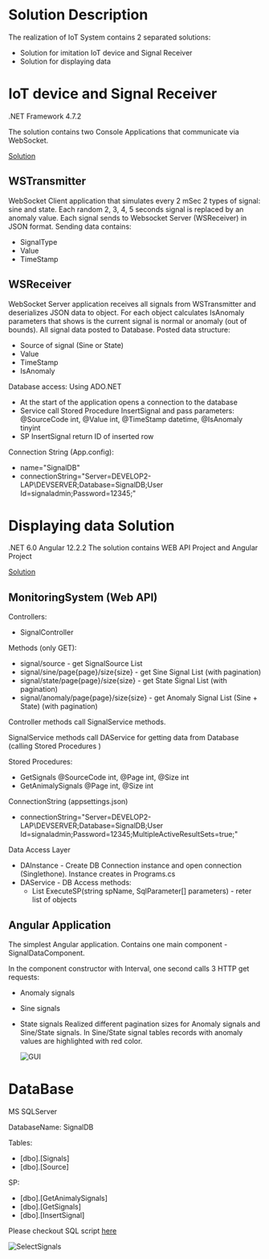 # Solution Description


The realization of IoT System contains 2 separated solutions:
- Solution for imitation IoT device and Signal Receiver
- Solution for displaying data

# IoT device and Signal Receiver

.NET Framework 4.7.2

The solution contains two Console Applications that communicate via WebSocket.

[Solution](https://github.com/OlgaTarasov/IoTSystem/tree/main/IoTSystem)

## WSTransmitter

WebSocket Client application that simulates every 2 mSec 2 types of signal: sine and state.
Each random 2, 3, 4, 5 seconds signal is replaced by an anomaly value. 
Each signal sends to Websocket Server (WSReceiver) in JSON format. 
Sending data contains:
- SignalType
- Value
- TimeStamp

## WSReceiver


WebSocket Server application receives all signals from WSTransmitter and deserializes JSON data to object. For each object calculates IsAnomaly parameters that shows is the current signal is normal or anomaly (out of bounds).
All signal data posted to Database. Posted data structure:
- Source of signal (Sine or State)
- Value
- TimeStamp
-  IsAnomaly

Database access:
Using ADO.NET
- At the start of the application opens a connection to the database
- Service call Stored Procedure InsertSignal and pass parameters:
    @SourceCode int, 
	@Value int, 
	@TimeStamp datetime,
	@IsAnomaly tinyint
- SP InsertSignal return ID of inserted row

Connection String (App.config):
- name="SignalDB"
- connectionString="Server=DEVELOP2-LAP\DEVSERVER;Database=SignalDB;User Id=signaladmin;Password=12345;"

# Displaying data Solution

.NET 6.0
Angular 12.2.2
The solution contains WEB API Project and Angular Project

[Solution](https://github.com/OlgaTarasov/IoTSystem/tree/main/MonitoringSystem)

## MonitoringSystem (Web API) 

Controllers:
- SignalController

Methods (only GET):
- signal/source - get SignalSource List
- signal/sine/page{page}/size{size}  - get Sine Signal List (with pagination)
- signal/state/page{page}/size{size}   - get State Signal List (with pagination)
- signal/anomaly/page{page}/size{size}   - get Anomaly Signal List (Sine + State) (with pagination)

Controller methods call SignalService methods.

SignalService methods call DAService for getting data from Database
(calling Stored Procedures )

Stored Procedures:
- GetSignals
	@SourceCode int, 
	@Page int, 
	@Size int
- GetAnimalySignals
	@Page int, 
	@Size int

ConnectionString (appsettings.json)
- connectionString="Server=DEVELOP2-LAP\\DEVSERVER;Database=SignalDB;User Id=signaladmin;Password=12345;MultipleActiveResultSets=true;"

Data Access Layer

- DAInstance - Create DB Connection instance and open connection (Singlethone). Instance creates in Programs.cs
- DAService - DB Access methods:
	- List<T> ExecuteSP<T>(string spName, SqlParameter[] parameters) - reter list of objects

## Angular Application 


The simplest Angular application. Contains one main component - SignalDataComponent.

In the component constructor with Interval, one second calls 3 HTTP get requests:
- Anomaly signals
- Sine signals
- State signals
Realized different pagination sizes for Anomaly signals and Sine/State signals.
In Sine/State signal tables records with anomaly values are highlighted with red color.

  ![GUI](https://user-images.githubusercontent.com/95657315/146676667-295675d1-b6a0-4ba2-95ce-7d94710074fd.png)
  
# DataBase

MS SQLServer

DatabaseName: SignalDB

Tables:
- [dbo].[Signals]
- [dbo].[Source]

SP:
- [dbo].[GetAnimalySignals]
- [dbo].[GetSignals]
- [dbo].[InsertSignal]
  
Please checkout SQL script [here](https://github.com/OlgaTarasov/IoTSystem/blob/main/DB%20Script/script.sql)
  
  ![SelectSignals](https://user-images.githubusercontent.com/95657315/146676683-46f52d8d-e3b4-4798-b6e6-02999e1d598f.PNG)
